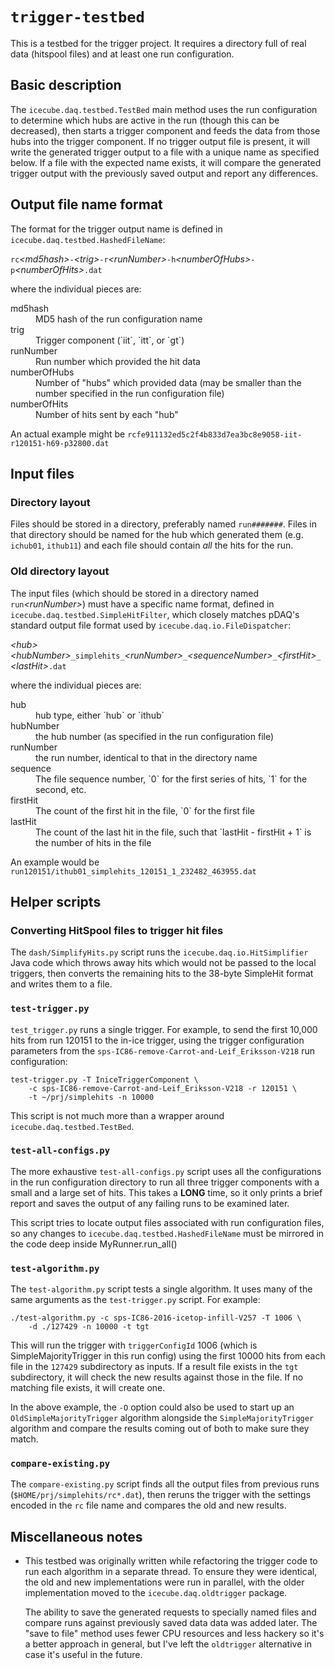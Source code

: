 # `trigger-testbed`

This is a testbed for the trigger project.  It requires a directory full of
real data (hitspool files) and at least one run configuration.

## Basic description

The `icecube.daq.testbed.TestBed` main method uses the run
configuration to determine which hubs are active in the run (though
this can be decreased), then starts a trigger component and feeds the
data from those hubs into the trigger component.  If no trigger output
file is present, it will write the generated trigger output to a file
with a unique name as specified below.  If a file with the
expected name exists, it will compare the generated trigger output
with the previously saved output and report any differences.

## Output file name format

The format for the trigger output name is defined in
`icecube.daq.testbed.HashedFileName`:

`rc`*&lt;md5hash&gt;*`-`*&lt;trig&gt;*`-r`*&lt;runNumber&gt;*`-h`*&lt;numberOfHubs&gt;*`-p`*&lt;numberOfHits&gt;*`.dat`

where the individual pieces are:
<dl>
  <dt>md5hash</dt>
  <dd>MD5 hash of the run configuration name</dd>
  <dt>trig</dt>
  <dd>Trigger component (`iit`, `itt`, or `gt`)</dd>
  <dt>runNumber</dt>
  <dd>Run number which provided the hit data</dd>
  <dt>numberOfHubs</dt>
  <dd>Number of "hubs" which provided data (may be smaller than the
  number specified in the run configuration file)</dd>
  <dt>numberOfHits</dt>
  <dd>Number of hits sent by each "hub"</dd>
</dl>

An actual example might be
`rcfe911132ed5c2f4b833d7ea3bc8e9058-iit-r120151-h69-p32800.dat`

## Input files

### Directory layout

Files should be stored in a directory, preferably named `run#######`.  Files
in that directory should be named for the hub which generated them
(e.g. `ichub01`, `ithub11`) and each file should contain *all* the hits for
the run.

### Old directory layout

The input files (which should be stored in a directory
named `run`*&lt;runNumber&gt;*) must have a specific name format, defined in
`icecube.daq.testbed.SimpleHitFilter`, which closely matches pDAQ's standard
output file format used by `icecube.daq.io.FileDispatcher`:

*&lt;hub&gt;*_&lt;hubNumber&gt;_`_simplehits_`*&lt;runNumber&gt;*`_`*&lt;sequenceNumber&gt;*`_`*&lt;firstHit&gt;*`_`*&lt;lastHit&gt;*`.dat`

where the individual pieces are:
<dl>
  <dt>hub</dt>
  <dd>hub type, either `hub` or `ithub`</dd>
  <dt>hubNumber</dt>
  <dd>the hub number (as specified in the run configuration file)</dd>
  <dt>runNumber</dt>
  <dd>the run number, identical to that in the directory name</dd>
  <dt>sequence</dt>
  <dd>The file sequence number, `0` for the first series of hits, `1`
  for the second, etc.</dd>
  <dt>firstHit</dt>
  <dd>The count of the first hit in the file, `0` for the first file</dd>
  <dt>lastHit</dt>
  <dd>The count of the last hit in the file, such that `lastHit -
  firstHit + 1` is the number of hits in the file</dd>

An example would be
`run120151/ithub01_simplehits_120151_1_232482_463955.dat`

## Helper scripts

### Converting HitSpool files to trigger hit files

The `dash/SimplifyHits.py` script runs the `icecube.daq.io.HitSimplifier` Java
code which throws away hits which would not be passed to the local triggers,
then converts the remaining hits to the 38-byte SimpleHit format and writes
them to a file.

### `test-trigger.py`

`test_trigger.py` runs a single trigger.  For example, to send the first 10,000
hits from run 120151 to the in-ice trigger, using the trigger configuration
parameters from the `sps-IC86-remove-Carrot-and-Leif_Eriksson-V218` run
configuration:

    test-trigger.py -T IniceTriggerComponent \
	    -c sps-IC86-remove-Carrot-and-Leif_Eriksson-V218 -r 120151 \
		-t ~/prj/simplehits -n 10000

This script is not much more than a wrapper around
`icecube.daq.testbed.TestBed`.

### `test-all-configs.py`

The more exhaustive `test-all-configs.py` script uses all the
configurations in the run configuration directory to run all three
trigger components with a small and a large set of hits.  This takes a
**LONG** time, so it only prints a brief report and saves the output of
any failing runs to be examined later.

This script tries to locate output files associated with run
configuration files, so any changes to
`icecube.daq.testbed.HashedFileName` must be mirrored in the code
deep inside MyRunner.run_all()

### `test-algorithm.py`

The `test-algorithm.py` script tests a single algorithm.  It uses many of the
same arguments as the `test-trigger.py` script.  For example:

	./test-algorithm.py -c sps-IC86-2016-icetop-infill-V257 -T 1006 \
		-d ./127429 -n 10000 -t tgt

This will run the trigger with `triggerConfigId` 1006 (which is
SimpleMajorityTrigger in this run config) using the first 10000 hits from
each file in the `127429` subdirectory as inputs.  If a result file exists in
the `tgt` subdirectory, it will check the new results against those in the file.
If no matching file exists, it will create one.

In the above example, the `-O` option could also be used to start up an
`OldSimpleMajorityTrigger` algorithm alongside the `SimpleMajorityTrigger`
algorithm and compare the results coming out of both to make sure they match.

### `compare-existing.py`

The `compare-existing.py` script finds all the output files from previous runs
(`$HOME/prj/simplehits/rc*.dat`), then reruns the trigger with the settings
encoded in the `rc` file name and compares the old and new results.


## Miscellaneous notes

* This testbed was originally written while refactoring the trigger code to
  run each algorithm in a separate thread.  To ensure they were identical,
  the old and new implementations were run in parallel, with the older
  implementation moved to the `icecube.daq.oldtrigger` package.

  The ability to save the generated requests to specially named files and
  compare runs against previously saved data data was added later.  The
  "save to file" method uses fewer CPU resources and less hackery so it's a
  better approach in general, but I've left the `oldtrigger` alternative in
  case it's useful in the future.
